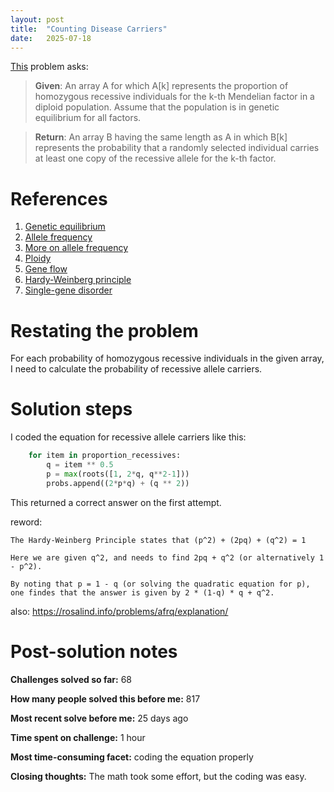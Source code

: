 ```yaml
---
layout: post
title:  "Counting Disease Carriers"
date:   2025-07-18
---
```


[This](https://rosalind.info/problems/afrq/) problem asks:

> **Given**: An array A for which A[k] represents the proportion of homozygous recessive individuals for the k-th Mendelian factor in a diploid population. Assume that the population is in genetic equilibrium for all factors.

> **Return**: An array B having the same length as A in which B[k] represents the probability that a randomly selected individual carries at least one copy of the recessive allele for the k-th factor.

<!--break-->

# References
1. [Genetic equilibrium](https://rosalind.info/glossary/genetic-equilibrium/)
2. [Allele frequency](https://rosalind.info/glossary/allele-frequency/)
3. [More on allele frequency](https://en.wikipedia.org/wiki/Allele_frequency)
4. [Ploidy](https://en.wikipedia.org/wiki/Ploidy)
5. [Gene flow](https://en.wikipedia.org/wiki/Gene_flow)
6. [Hardy-Weinberg principle](https://rosalind.info/glossary/hardy-weinberg-principle/)
7. [Single-gene disorder](https://en.wikipedia.org/wiki/Genetic_disorder#Single_gene_disorder)

# Restating the problem
For each probability of homozygous recessive individuals in the given array, I need to calculate the probability of recessive allele carriers.

# Solution steps
I coded the equation for recessive allele carriers like this:

```python
    for item in proportion_recessives:
        q = item ** 0.5
        p = max(roots([1, 2*q, q**2-1]))
        probs.append((2*p*q) + (q ** 2))
```

This returned a correct answer on the first attempt.

reword:
```text
The Hardy-Weinberg Principle states that (p^2) + (2pq) + (q^2) = 1

Here we are given q^2, and needs to find 2pq + q^2 (or alternatively 1 - p^2).

By noting that p = 1 - q (or solving the quadratic equation for p), one findes that the answer is given by 2 * (1-q) * q + q^2.
```

also: https://rosalind.info/problems/afrq/explanation/

# Post-solution notes
**Challenges solved so far:** 68

**How many people solved this before me:** 817

**Most recent solve before me:** 25 days ago

**Time spent on challenge:** 1 hour

**Most time-consuming facet:** coding the equation properly

**Closing thoughts:** The math took some effort, but the coding was easy.